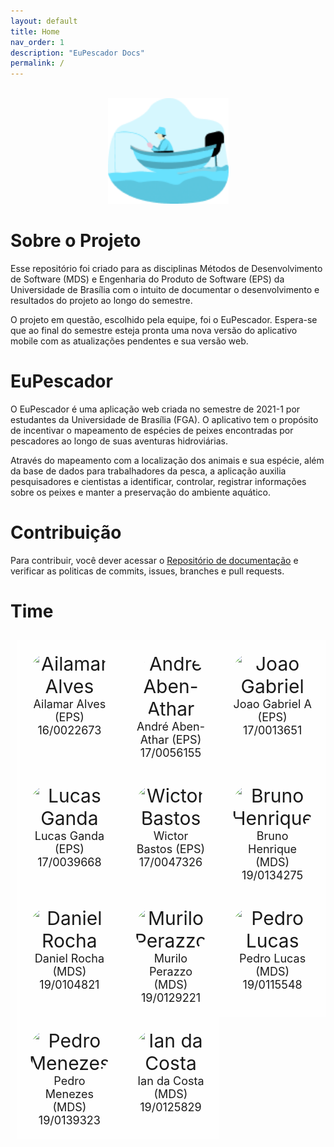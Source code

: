 ```yaml
---
layout: default
title: Home
nav_order: 1
description: "EuPescador Docs"
permalink: /
---
```


<p align="center"> 
<br>   
<img src='./assets/images/logo.png' class="cover-image" width="193" height="169">
</p>

<style>
.grid-container {
  display: grid;
  grid-template-columns: auto auto auto;

  padding: 10px;
}
.img-thumbnail {
    border-radius: 100px;
}
.grid-item {
  background-color: rgba(255, 255, 255, 0.8);
  padding: 20px;
  font-size: 30px;
  text-align: center;
}
.text {
  font-size: 18px;
  text-align: center;
}
</style>

# Sobre o Projeto

Esse repositório foi criado para as disciplinas Métodos de Desenvolvimento de Software (MDS) e Engenharia do Produto de Software (EPS) da Universidade de Brasília com o intuito de documentar o desenvolvimento e resultados do projeto ao longo do semestre. 

O projeto em questão, escolhido pela equipe, foi o EuPescador. Espera-se que ao final do semestre esteja pronta uma nova versão do aplicativo mobile com as atualizações pendentes e sua versão web.

# EuPescador

O EuPescador é uma aplicação web criada no semestre de 2021-1 por estudantes da Universidade de Brasília (FGA). O aplicativo tem o propósito de incentivar o mapeamento de espécies de peixes encontradas por pescadores ao longo de suas aventuras hidroviárias. 

Através do mapeamento com a localização dos animais e sua espécie, além da base de dados para trabalhadores da pesca, a aplicação auxilia pesquisadores e cientistas a identificar, controlar, registrar informações sobre os peixes e manter a preservação do ambiente aquático.

# Contribuição

Para contribuir, você dever acessar o [Repositório de documentação](https://github.com/fga-eps-mds/2022-1-EuPescador-Doc) e verificar as politicas de commits, issues, branches e pull requests.

# Time

<div class="grid-container">
  <div class="grid-item"> 
   <img src="https://github.com/ailamaralves.png" alt="Ailamar Alves" class="img-thumbnail image">
            <div class="middle">
                <div class="text">
                    Ailamar Alves (EPS) <br> 16/0022673
                </div>
            </div></div>
  <div class="grid-item">   
  <img src="https://github.com/Andreabenf.png" alt="André Aben-Athar" class="img-thumbnail image">
            <div class="middle">
                <div class="text">
                    André Aben-Athar (EPS) <br> 17/0056155
                </div>
            </div></div>
  <div class="grid-item">
   <img src="https://github.com/flyerjohn.png" alt="Joao Gabriel" class="img-thumbnail image">
            <div class="middle">
                <div class="text">
                    Joao Gabriel A (EPS) <br> 17/0013651
                </div>
            </div></div>
  <div class="grid-item">
   <img src="https://github.com/lucasgandac.png" alt="Lucas Ganda" class="img-thumbnail image">
            <div class="middle">
                <div class="text">
                    Lucas Ganda (EPS) <br> 17/0039668
                </div>
            </div></div>
  <div class="grid-item">
    <img src="https://github.com/wictorGirardi.png" alt="Wictor Bastos" class="img-thumbnail image">
            <div class="middle">
                <div class="text">
                    Wictor Bastos (EPS) <br> 17/0047326
                </div>
            </div></div>
  <div class="grid-item">  
  <img src="https://github.com/brunohenrique00.png" alt="Bruno Henrique" class="img-thumbnail image">
            <div class="middle">
                <div class="text">
                    Bruno Henrique (MDS) <br> 19/0134275
                </div>
            </div></div>
  <div class="grid-item">
   <img src="https://github.com/DanRocha18.png" alt="Daniel Rocha" class="img-thumbnail image">
            <div class="middle">
                <div class="text">
                   Daniel Rocha (MDS) <br> 19/0104821
                </div>
            </div></div>
  <div class="grid-item"> 
  <img src="https://github.com/murilopbs.png" alt="Murilo Perazzo" class="img-thumbnail image">
            <div class="middle">
                <div class="text">
                   Murilo Perazzo (MDS) <br> 19/0129221
                </div>
            </div></div>
  <div class="grid-item">  
   <img src="https://github.com/AlefMemTav.png" alt="Pedro Lucas" class="img-thumbnail image">
            <div class="middle">
                <div class="text">
                   Pedro Lucas (MDS) <br> 19/0115548
                </div>
            </div></div>
    <div class="grid-item">   
    <img src="https://avatars.githubusercontent.com/u/56134679?v=4" alt="Pedro Menezes" class="img-thumbnail image">
            <div class="middle">
                <div class="text">
                   Pedro Menezes (MDS) <br> 19/0139323
                </div>
            </div></div>
      <div class="grid-item">    
      <img src="https://github.com/ian-dcg.png" alt="Ian da Costa" class="img-thumbnail image">
            <div class="middle">
                <div class="text">
                   Ian da Costa (MDS) <br> 19/0125829
                </div>
            </div></div>
   
</div>
